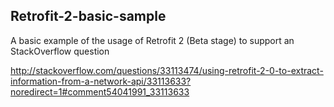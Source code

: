 ## Retrofit-2-basic-sample
A basic example of the usage of Retrofit 2 (Beta stage) to support an StackOverflow question

http://stackoverflow.com/questions/33113474/using-retrofit-2-0-to-extract-information-from-a-network-api/33113633?noredirect=1#comment54041991_33113633
